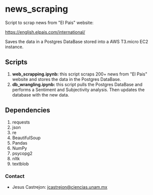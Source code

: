 # news_scraping
Script to scrap news from "El Pais" website:

https://english.elpais.com/international/

Saves the data in a Postgres DataBase stored into a AWS T3.micro EC2 instance.

## Scripts

1. **web_scrapping.ipynb:** this script scraps 200+ news from "El Pais" website and stores the data in the Postgres DataBase.
2. **db_wrangling.ipynb:** this script pulls the Postgres DataBase and performs a Sentiment and Subjectivity analysis. Then updates the database with the new data.

## Dependencies

1. requests
2. json
3. re
4. BeautifulSoup
5. Pandas
6. NumPy
7. psycopg2
8. nltk
9. textblob

### Contact
- Jesus Castrejon: jcastrejon@ciencias.unam.mx
